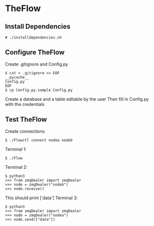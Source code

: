 # TheFlow
## Install Dependencies
```
# ./installdependencies.sh
```
## Configure TheFlow
Create .gitignore and Config.py
```
$ cat > .gitignore << EOF
__pycache__
Config.py
EOF
$ cp Config.py.sample Config.py
```
Create a database and a table editable by the user
Then fill in Config.py with the credentials
## Test TheFlow
Create connections:
```
$ ./Flowctl connect nodea nodeb
```
Terminal 1:
```
$ ./Flow
```
Terminal 2:
```
$ python3
>>> from zmqDealer import zmqDealer
>>> node = zmqDealer("nodeb")
>>> node.receive()
```
This should print ['data']
Terminal 3:
```
$ python3
>>> from zmqDealer import zmqDealer
>>> node = zmqDealer("nodea")
>>> node.send(["data"])
```

